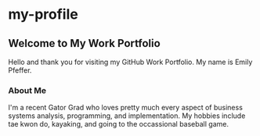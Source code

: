 # my-profile
## Welcome to My Work Portfolio

Hello and thank you for visiting my GitHub Work Portfolio. My name is Emily Pfeffer.

### About Me
I'm a recent Gator Grad who loves pretty much every aspect of business systems analysis, programming, and implementation. My hobbies include tae kwon do, kayaking, and going to the occassional baseball game.
